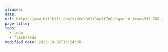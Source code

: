 ```yaml
---
aliases: 
date: 
url: https://www.bilibili.com/video/BV1Y94y1f7n8/?spm_id_from=333.788.recommend_more_video.7&vd_source=7038f96b6bb3b14743531b102b109c43
page-title: 
tags:
  - todo
  - flashcards
modified date: 2023-10-06T13:24:00
---
```

